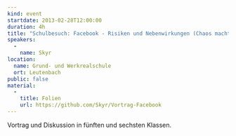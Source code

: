 ```yaml
---
kind: event
startdate: 2013-02-28T12:00:00
duration: 4h
title: "Schulbesuch: Facebook - Risiken und Nebenwirkungen (Chaos macht Schule)"
speakers:
  -
    name: Skyr
location:
  name: Grund- und Werkrealschule
  ort: Leutenbach
public: false
material:
  -
    title: Folien
    url: https://github.com/Skyr/Vortrag-Facebook
---
```

Vortrag und Diskussion in fünften und sechsten Klassen.

